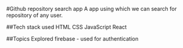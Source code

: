 #Github repository search app
A app using which we can search for repository of any user.


##Tech stack used
HTML
CSS
JavaScript
React

##Topics Explored
firebase - used for authentication
